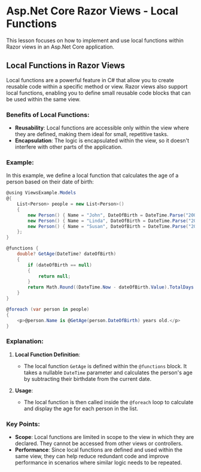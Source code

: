 
# Asp.Net Core Razor Views - Local Functions

This lesson focuses on how to implement and use local functions within Razor views in an Asp.Net Core application.

## Local Functions in Razor Views

Local functions are a powerful feature in C# that allow you to create reusable code within a specific method or view. Razor views also support local functions, enabling you to define small reusable code blocks that can be used within the same view.

### Benefits of Local Functions:

- **Reusability**: Local functions are accessible only within the view where they are defined, making them ideal for small, repetitive tasks.
- **Encapsulation**: The logic is encapsulated within the view, so it doesn't interfere with other parts of the application.

### Example:

In this example, we define a local function that calculates the age of a person based on their date of birth:

```csharp
@using ViewsExample.Models
@{
    List<Person> people = new List<Person>()
    {
        new Person() { Name = "John", DateOfBirth = DateTime.Parse("2000-05-06"), PersonGender = Gender.Male},
        new Person() { Name = "Linda", DateOfBirth = DateTime.Parse("2005-01-09"), PersonGender = Gender.Female},
        new Person() { Name = "Susan", DateOfBirth = DateTime.Parse("2008-07-12"), PersonGender = Gender.Other}
    };
}

@functions {
    double? GetAge(DateTime? dateOfBirth)
    {
        if (dateOfBirth == null)
        {
            return null;
        }
        return Math.Round((DateTime.Now - dateOfBirth.Value).TotalDays / 365);
    }
}

@foreach (var person in people)
{
    <p>@person.Name is @GetAge(person.DateOfBirth) years old.</p>
}
```

### Explanation:

1. **Local Function Definition**: 
   - The local function `GetAge` is defined within the `@functions` block. It takes a nullable `DateTime` parameter and calculates the person's age by subtracting their birthdate from the current date.

2. **Usage**: 
   - The local function is then called inside the `@foreach` loop to calculate and display the age for each person in the list.

### Key Points:

- **Scope**: Local functions are limited in scope to the view in which they are declared. They cannot be accessed from other views or controllers.
- **Performance**: Since local functions are defined and used within the same view, they can help reduce redundant code and improve performance in scenarios where similar logic needs to be repeated.


